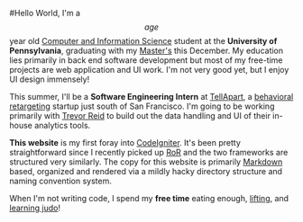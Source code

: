 #Hello World,
I'm a $$age$$ year old [Computer and Information Science](http://www.cis.upenn.edu) student at the **University of Pennsylvania**, graduating with my [Master's](http://www.cis.upenn.edu/grad/gradhandbook.shtml#MSE) this December. My education lies primarily in back end software development but most of my free-time projects are web application and UI work. I'm not very good yet, but I enjoy UI design immensely!

This summer, I'll be a **Software Engineering Intern** at [TellApart](tellapart.com), a [behavioral retargeting](http://en.wikipedia.org/wiki/Behavioral_retargeting) startup just south of San Francisco. I'm going to be working primarily with [Trevor Reid](http://www.linkedin.com/profile/view?id=100712316) to build out the data handling and UI of their in-house analytics tools.

**This website** is my first foray into [CodeIgniter](http://ellislab.com/codeigniter). It's been pretty straightforward since I recently picked up [RoR](http://rubyonrails.org/) and the two frameworks are structured very similarly. The copy for this website is primarily [Markdown](http://daringfireball.net/projects/markdown/) based, organized and rendered via a mildly hacky directory structure and naming convention system.

When I'm not writing code, I spend my **free time** eating enough, [lifting](https://www.fitocracy.com/profile/gdm), and [learning judo](https://www.facebook.com/groups/27037956862)!
